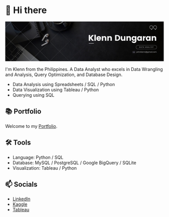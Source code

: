 # 👋 Hi there
![Header](Profile-Header.png)

I'm Klenn from the Philippines. A Data Analyst who excels in Data Wrangling and Analysis, Query Optimization, and Database Design.

* Data Analysis using Spreadsheets / SQL / Python
* Data Visualization using Tableau / Python
* Querying using SQL

## 📚 Portfolio

Welcome to my [Portfolio](Klekzee/Portfolio-Guide/README.md).

## 🛠️ Tools

* Language: Python / SQL
* Database: MySQL / PostgreSQL / Google BigQuery / SQLite
* Visualization: Tableau / Python

## 📫 Socials

* [LinkedIn](https://www.linkedin.com/in/klenn-dungaran/)
* [Kaggle](https://www.kaggle.com/klekzee)
* [Tableau](https://public.tableau.com/app/profile/john.klenn.andrew.dungaran/vizzes)
